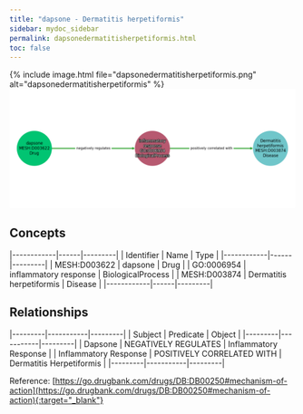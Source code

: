 ```yaml
---
title: "dapsone - Dermatitis herpetiformis"
sidebar: mydoc_sidebar
permalink: dapsonedermatitisherpetiformis.html
toc: false 
---
```


{% include image.html file="dapsonedermatitisherpetiformis.png" alt="dapsonedermatitisherpetiformis" %}![Path Visualization](/images/dapsonedermatitisherpetiformis.png)

## Concepts

|------------|------|---------|
| Identifier | Name | Type    |
|------------|------|---------|
| MESH:D003622 | dapsone | Drug |
| GO:0006954 | inflammatory response | BiologicalProcess |
| MESH:D003874 | Dermatitis herpetiformis | Disease |
|------------|------|---------|

## Relationships

|---------|-----------|---------|
| Subject | Predicate | Object  |
|---------|-----------|---------|
| Dapsone | NEGATIVELY REGULATES | Inflammatory Response |
| Inflammatory Response | POSITIVELY CORRELATED WITH | Dermatitis Herpetiformis |
|---------|-----------|---------|

Reference: [https://go.drugbank.com/drugs/DB:DB00250#mechanism-of-action](https://go.drugbank.com/drugs/DB:DB00250#mechanism-of-action){:target="_blank"}